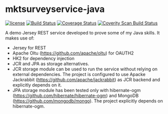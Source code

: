 # mktsurveyservice-java
[![license](https://img.shields.io/github/license/patriziobruno/mktsurveyservice-java.svg)](https://raw.githubusercontent.com/patriziobruno/mktsurveyservice-java/master/LICENSE)
[![Build Status](https://travis-ci.org/patriziobruno/mktsurveyservice-java.svg?branch=master)](https://travis-ci.org/patriziobruno/mktsurveyservice-java)
[![Coverage Status](https://coveralls.io/repos/github/patriziobruno/mktsurveyservice-java/badge.svg?branch=master)](https://coveralls.io/github/patriziobruno/mktsurveyservice-java?branch=master)
[![Coverity Scan Build Status](https://img.shields.io/coverity/scan/10664.svg)](https://scan.coverity.com/projects/patriziobruno-mktsurveyservice-java)

A demo Jersey REST service developed to prove some of my Java skills.
It makes use of:
 - Jersey for REST
 - Apache Oltu (https://github.com/apache/oltu) for OAUTH2
 - HK2 for dependency injection
 - JCR and JPA as storage alternatives.
  - JCR storage module can be used to run the service without relying on external dependencies. The project is configured to use Apacke Jackrabbit (https://github.com/apache/jackrabbit) as JCR backend and explicitly depends on it.
  - JPA storage module has been tested only with hibernate-ogm (https://github.com/hibernate/hibernate-ogm) and MongoDB (https://github.com/mongodb/mongo). The project explicitly depends on hibernate-ogm.
  
